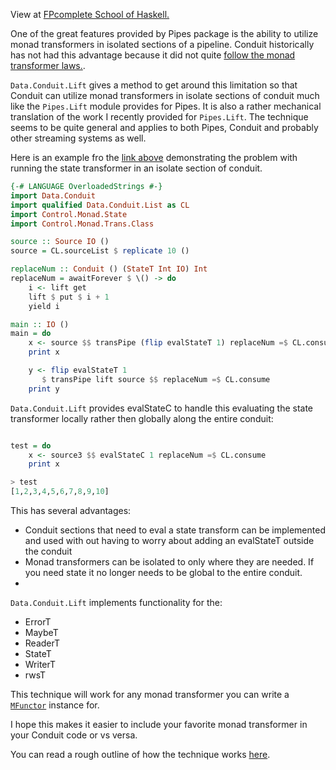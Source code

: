View at [FPcomplete School of Haskell.](https://www.fpcomplete.com/user/davorak/readme-for-data-conduit-lift)

One of the great features provided by Pipes package is the ability to utilize monad transformers in isolated sections of a pipeline. Conduit historically has not had this advantage because it did not quite [follow the monad transformer laws.](https://github.com/snoyberg/conduit/wiki/Dealing-with-monad-transformers).

`Data.Conduit.Lift` gives a method to get around this limitation so that Conduit can utilize monad transformers in isolate sections of conduit much like the `Pipes.Lift` module provides for Pipes. It is also a rather mechanical translation of the work I recently provided for `Pipes.Lift`.  The technique seems to be quite general and applies to both Pipes, Conduit and probably other streaming systems as well.

Here is an example fro the [link above](https://github.com/snoyberg/conduit/wiki/Dealing-with-monad-transformers) demonstrating the problem with running the state transformer in an isolate section of conduit.

``` haskell
{-# LANGUAGE OverloadedStrings #-}
import Data.Conduit
import qualified Data.Conduit.List as CL
import Control.Monad.State
import Control.Monad.Trans.Class

source :: Source IO ()
source = CL.sourceList $ replicate 10 ()

replaceNum :: Conduit () (StateT Int IO) Int
replaceNum = awaitForever $ \() -> do
    i <- lift get
    lift $ put $ i + 1
    yield i

main :: IO ()
main = do
    x <- source $$ transPipe (flip evalStateT 1) replaceNum =$ CL.consume
    print x

    y <- flip evalStateT 1
       $ transPipe lift source $$ replaceNum =$ CL.consume
    print y
```

`Data.Conduit.Lift` provides evalStateC to handle this evaluating the state transformer locally rather then globally along the entire conduit:

``` haskell

test = do
    x <- source3 $$ evalStateC 1 replaceNum =$ CL.consume
    print x

> test
[1,2,3,4,5,6,7,8,9,10]

```

This has several advantages:

* Conduit sections that need to eval a state transform can be implemented and used with out having to worry about adding an evalStateT outside the conduit
* Monad transformers can be isolated to only where they are needed. If you need state it no longer needs to be global to the entire conduit.
* 


`Data.Conduit.Lift` implements functionality for the:
* ErrorT
* MaybeT
* ReaderT
* StateT
* WriterT
* rwsT

This technique will work for any monad transformer you can write a [`MFunctor`](http://hackage.haskell.org/package/mmorph-1.0.0/docs/Control-Monad-Morph.html#t:MFunctor) instance for.

I hope this makes it easier to include your favorite monad transformer in your Conduit code or vs versa.

You can read a rough outline of how the technique works [here](https://www.fpcomplete.com/user/davorak/nearly-effortless-monad-transformers-for-pipes-conduit-and-more-1).
